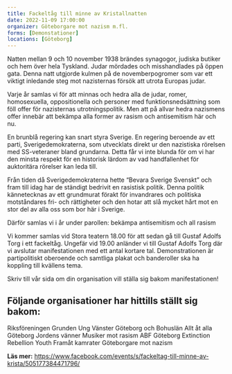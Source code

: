 ```yaml
---
title: Fackeltåg till minne av Kristallnatten
date: 2022-11-09 17:00:00
organizer: Göteborgare mot nazism m.fl.
forms: [Demonstationer]
locations: [Göteborg]
---
```

Natten mellan 9 och 10 november 1938 brändes synagogor, judiska butiker och hem över hela Tyskland. Judar mördades och misshandlades på öppen gata. Denna natt utgjorde kulmen på de novemberpogromer som var ett viktigt inledande steg mot nazisternas försök att utrota Europas judar.

Varje år samlas vi för att minnas och hedra alla de judar, romer, homosexuella, oppositionella och personer med funktionsnedsättning som föll offer för nazisternas utrotningspolitik. Men att på allvar hedra nazismens offer innebär att bekämpa alla former av rasism och antisemitism här och nu.

En brunblå regering kan snart styra Sverige. En regering beroende av ett parti, Sverigedemokraterna, som utvecklats direkt ur den nazistiska rörelsen med SS-veteraner bland grundarna. Detta får vi inte blunda för om vi har den minsta respekt för en historisk lärdom av vad handfallenhet för auktoritära rörelser kan leda till.

Från tiden då Sverigedemokraterna hette “Bevara Sverige Svenskt” och fram till idag har de ständigt bedrivit en rasistisk politik. Denna politik kännetecknas av ett grundmurat förakt för invandrares och politiska motståndares fri- och rättigheter och den hotar att slå mycket hårt mot en stor del av alla oss som bor här i Sverige.

Därför samlas vi i år under parollen: bekämpa antisemitism och all rasism

Vi kommer samlas vid Stora teatern 18.00 för att sedan gå till Gustaf Adolfs Torg i ett fackeltåg. Ungefär vid 19.00 anländer vi till Gustaf Adolfs Torg där vi avslutar manifestationen med ett antal kortare tal. Demonstrationen är partipolitiskt oberoende och samtliga plakat och banderoller ska ha koppling till kvällens tema.

Skriv till vår sida om din organisation vill ställa sig bakom manifestationen!

## Följande organisationer har hittills ställt sig bakom:
Riksföreningen Grunden
Ung Vänster Göteborg och Bohuslän
Allt åt alla Göteborg
Jordens vänner
Musiker mot rasism
ABF Göteborg
Extinction Rebellion Youth
Framåt kamrater
Göteborgare mot nazism

**Läs mer:**
https://www.facebook.com/events/s/fackeltag-till-minne-av-krista/505177384471796/